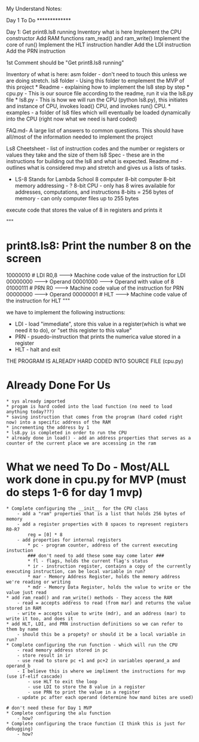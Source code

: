 My Understand Notes:

Day 1 To Do *************

Day 1: Get print8.ls8 running
 Inventory what is here
 Implement the CPU constructor
 Add RAM functions ram_read() and ram_write()
 Implement the core of run()
 Implement the HLT instruction handler
 Add the LDI instruction
 Add the PRN instruction

 1st Comment should be "Get print8.ls8 running"

 Inventory of what is here:
 asm folder - don't need to touch this unless we are doing stretch.
 ls8 folder - Using this folder to emplement the MVP of this project
    * Readme - explaining how to implement the ls8 step by step
    * cpu.py - This is our source file according to the readme, run it via the ls8.py file
    * ls8.py - This is how we will run the CPU (python ls8.py), this initiates and instance of CPU, invokes load() CPU, and invokes run() CPU.
    * examples - a folder of ls8 files which will eventually be loaded dynamically into the CPU (right now what we need is hard coded)

 FAQ.md- A large list of answers to common questions.  This should have all/most of the information needed to implement the project

 Ls8 Cheetsheet - list of instruction codes and the number or registers or values they take and the size of them
 ls8 Spec - these are in the instructions for building out the ls8 and what is expected.
 Readme.md - outlines what is considered mvp and stretch and gives us a lists of tasks.

 * LS-8 Stands for Lambda School 8 computer
 8-bit computer
 8-bit memory addressing - ?
 8-bit CPU - only has 8 wires available for addresses, computations, and instructions
 8-bits = 256 bytes of memory - can only computer files up to 255 bytes

 execute code that stores the value of 8 in registers and prints it

 """
 # print8.ls8: Print the number 8 on the screen

10000010 # LDI R0,8 ---> Machine code value of the instruction for LDI
00000000 ---> Operand
00001000 ---> Operand with value of 8
01000111 # PRN R0  ---> Machine code value of the instruction for PRN
00000000 ---> Operand
00000001 # HLT  ---> Machine code value of the instruction for HLT
"""

we have to implement the following instructions:

* LDI - load "immediate", store this value in a register(which is what we need it to do), or "set this register to this value"
* PRN - psuedo-instruction that prints the numerica value stored in a register
* HLT - halt and exit

THE PROGRAM IS ALREADY HARD CODED INTO SOURCE FILE (cpu.py)

# Already Done For Us

    * sys already imported
    * progam is hard coded into the load function (no need to load anything today???)
    * saving instruction that comes from the program (hard coded right now) into a specific address of the RAM
    * incrementing the address by 1
    * ls8.py is completed in order to run the CPU
    * already done in load() - add an address properties that serves as a counter of the current place we are accessing in the ram

# What we need To Do - Most/ALL work done in cpu.py for MVP (must do steps 1-6 for day 1 mvp)
    
    * Complete configuring the __init__ for the CPU class
        - add a "ram" properties that is a list that holds 256 bytes of memory 
        - add a register properties with 8 spaces to represent registers R0-R7 
            reg = [0] * 8
        - add properties for internal registers
            * pc - program counter, address of the current executing instuction
            ### don't need to add these some may come later ###
            * fl - flags, holds the current flag's status
            * ir - instruction register, contains a copy of the currently executing instruction, can be local variable in run?
            * mar - Memory Address Register, holds the memory address we're reading or writing
            * mdr - Memory Data Register, holds the value to write or the value just read
    * add ram_read() and ram_write() methods - They access the RAM
        - read = accepts address to read (from mar) and returns the value stored in RAM
        - write = accepts value to write (mdr), and an address (mar) to write it too, and does it
    * add HLT, LDI, and PRN instruction definitions so we can refer to them by name
        - should this be a propety? or should it be a local variable in run?
    * Complete configuring the run function - which will run the CPU
        - read memory address stored in pc
        - store result in ir
        - use read to store pc +1 and pc+2 in variables operand_a and operand_b
        - I believe this is where we impliment the instructions for mvp (use if-elif cascade)
            - use HLT to exit the loop
            - use LDI to store the 8 value in a register
            - use PRN to print the value in a register
        - update pc after each operand (determine how mand bites are used)
    
    # don't need these for Day 1 MVP
    * Complete configuring the alu function
        - how?
    * Complete configuring the trace function (I think this is just for debugging)
        - how?


